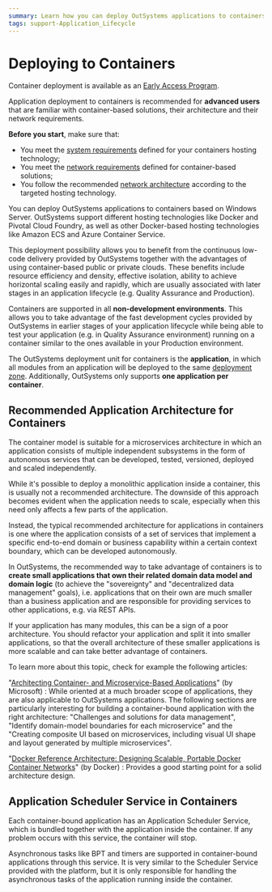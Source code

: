 ```yaml
---
summary: Learn how you can deploy OutSystems applications to containers (for advanced users).
tags: support-Application_Lifecycle
---
```


# Deploying to Containers

<div class="warning" markdown="1">

Container deployment is available as an [Early Access Program](<https://www.outsystems.com/goto/technical-preview>).

Application deployment to containers is recommended for **advanced users** that are familiar with container-based solutions, their architecture and their network requirements.

</div>

<div class="info" markdown="1">

**Before you start**, make sure that:

* You meet the [system requirements](<https://success.outsystems.com/Support/Archive/11/OutSystems_Platform_system_requirements#Containers_considerations>) defined for your containers hosting technology;
* You meet the [network requirements](<https://success.outsystems.com/Support/Archive/11/OutSystems_network_requirements#Containers_considerations>) defined for container-based solutions;
* You follow the recommended [network architecture](<architecture.md>) according to the targeted hosting technology.

</div>

You can deploy OutSystems applications to containers based on Windows Server. OutSystems support different hosting technologies like Docker and Pivotal Cloud Foundry, as well as other Docker-based hosting technologies like Amazon ECS and Azure Container Service.

This deployment possibility allows you to benefit from the continuous low-code delivery provided by OutSystems together with the advantages of using container-based public or private clouds. These benefits include resource efficiency and density, effective isolation, ability to achieve horizontal scaling easily and rapidly, which are usually associated with later stages in an application lifecycle (e.g. Quality Assurance and Production). 

Containers are supported in all **non-development environments**. This allows you to take advantage of the fast development cycles provided by OutSystems in earlier stages of your application lifecycle while being able to test your application (e.g. in Quality Assurance environment) running on a container similar to the ones available in your Production environment.

The OutSystems deployment unit for containers is the **application**, in which all modules from an application will be deployed to the same [deployment zone](<app-run.md#create-and-configure-a-containers-deployment-zone>). Additionally, OutSystems only supports **one application per container**.


## Recommended Application Architecture for Containers

The container model is suitable for a microservices architecture in which an application consists of multiple independent subsystems in the form of autonomous services that can be developed, tested, versioned, deployed and scaled independently.

While it's possible to deploy a monolithic application inside a container, this is usually not a recommended architecture. The downside of this approach becomes evident when the application needs to scale, especially when this need only affects a few parts of the application.

Instead, the typical recommended architecture for applications in containers is one where the application consists of a set of services that implement a specific end-to-end domain or business capability within a certain context boundary, which can be developed autonomously. 

In OutSystems, the recommended way to take advantage of containers is to **create small applications that own their related domain data model and domain logic** (to achieve the "sovereignty" and "decentralized data management" goals), i.e. applications that on their own are much smaller than a business application and are responsible for providing services to other applications, e.g. via REST APIs.

If your application has many modules, this can be a sign of a poor architecture. You should refactor your application and split it into smaller applications, so that the overall architecture of these smaller applications is more scalable and can take better advantage of containers.

To learn more about this topic, check for example the following articles:

"[Architecting Container- and Microservice-Based Applications](<https://docs.microsoft.com/en-us/dotnet/standard/microservices-architecture/architect-microservice-container-applications/>)" (by Microsoft)
:   While oriented at a much broader scope of applications, they are also applicable to OutSystems applications. The following sections are particularly interesting for building a container-bound application with the right architecture: "Challenges and solutions for data management", "Identify domain-model boundaries for each microservice" and the "Creating composite UI based on microservices, including visual UI shape and layout generated by multiple microservices".

"[Docker Reference Architecture: Designing Scalable, Portable Docker Container Networks](<https://success.docker.com/article/networking>)" (by Docker)
:   Provides a good starting point for a solid architecture design.

## Application Scheduler Service in Containers

Each container-bound application has an Application Scheduler Service, which is bundled together with the application inside the container. If any problem occurs with this service, the container will stop.

Asynchronous tasks like BPT and timers are supported in container-bound applications through this service. It is very similar to the Scheduler Service provided with the platform, but it is only responsible for handling the asynchronous tasks of the application running inside the container.
